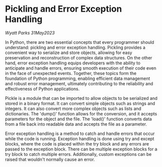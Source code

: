# Pickling and Error Exception Handling
*Wyatt Parks 31May2023*

 In Python, there are two essential concepts that every programmer should understand: pickling and error exception handling. Pickling provides a convenient way to serialize and store objects, allowing for easy preservation and reconstruction of complex data structures. On the other hand, error exception handling equips developers with the ability to anticipate and handle errors, ensuring smooth execution of their code even in the face of unexpected events. Together, these topics form the foundation of Python programming, enabling efficient data management and robust error management, ultimately contributing to the reliability and effectiveness of Python applications.

Pickle is a module that can be imported to allow objects to be serialized and stored in a binary format. It can convert simple objects such as strings and integers. It can also convert more complex objects such as lists and dictionaries. The 'dump()' function allows for the conversion, and it accepts parameters for the object and the file. The 'load()' function converts data from a file back into readable data and accepts the file as a parameter.

Error exception handling is a method to catch and handle errors that occur while the code is running. Exception handling is done using try and except blocks, where the code is placed within the try block and any errors are passed to the exception block. There can be multiple exception blocks for a try block to catch multiple errors. Additionally, custom exceptions can be raised that wouldn't normally cause an error.

